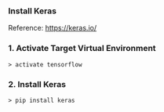 ### Install Keras

Reference: https://keras.io/

### 1. Activate Target Virtual Environment
```
> activate tensorflow
```

### 2. Install Keras
```
> pip install keras
```
